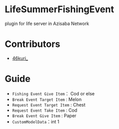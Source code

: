 # LifeSummerFishingEvent

plugin for life server in Azisaba Network

# Contributors
- [46kuri_](https://github.com/46kuri)

# Guide

- ``Fishing Event Give Item``： Cod or else
- ``Break Event Target Item`` : Melon
- ``Request Event Target Item`` : Chest
- ``Request Event Take Item`` : Cod
- ``Break Event Give Item`` : Paper
- ``CustomModelData``：int 1
